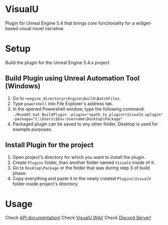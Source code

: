 # VisualU
Plugin for Unreal Engine 5.4 that brings core functionality for a widget-based visual novel narrative.

# Setup
Build the plugin for the Unreal Engine 5.4.x project

## Build Plugin using Unreal Automation Tool (Windows)
1. Go to ```<engine_directory>\Engine\Build\BatchFiles```.
2. Type ```powershell``` into File Explorer's address tab.
3. In the opened Powershell window, type the following command: ```./RunUAT.bat BuildPlugin -plugin="<path_to_plugin>\VisualU.uplugin" -package="C:\Users\$Env:Username\Desktop\Package"```
4. Packaged plugin can be saved to any other folder, Desktop is used for example purposes.

## Install Plugin for the project
1. Open project's directory for which you want to install the plugin.
2. Create ```Plugins``` folder, than another folder named ```VisualU``` inside of it.
3. Go to ```Desktop\Package``` or the folder that was during step 3 of build phase.
4. Copy everything and paste it to the newly created ```Plugins\VisualU``` folder inside project's directory.

# Usage
Check [API documentation!](https://razdvizh.github.io/VisualU/index.html)
Check [VisualU Wiki!](https://github.com/Razdvizh/VisualU/wiki)
Check [Discord Server!](https://discord.gg/9FcxEdgXP7)
